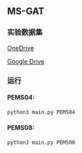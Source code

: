 ## MS-GAT

### 实验数据集

[OneDrive](https://1drv.ms/u/s!AufZP2YDvxUDjhJBFIUK-PcyhufH?e=y3gyf9)

[Google Drive](https://drive.google.com/drive/folders/1uOPQRiYGqKTVxI6zJkvmYuxDln-MXV8g?usp=sharing)

### 运行

#### PEMS04:

```sh
python3 main.py PEMS04
```

#### PEMS08:

```sh
python3 main.py PEMS08
```
